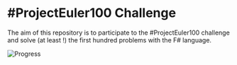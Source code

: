 #  #ProjectEuler100 Challenge

The aim of this repository is to participate to the #ProjectEuler100 challenge and solve (at least !) the first hundred problems with the F# language.

![Progress](https://projecteuler.net/profile/schglurps_euler.png)